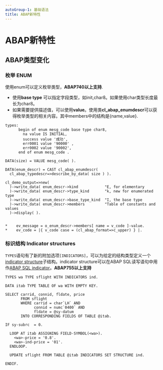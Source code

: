 ```yaml
---
autoGroup-1: 基础语法
title: ABAP新特性
---
```


# ABAP新特性

## ABAP类型变化

### 枚举 ENUM

使用enum可以定义枚举类型，**ABAP740以上支持**.

- 使用**base type** 可以指定字段类型，如init,char8。如果使用char类型长度最长为char8。
- 如果需要提供描述值，可以使用**value**。使用类**cl_abap_enumdescr**可以获得枚举类型的相关内容。其中members中的结构是{name,value}.

~~~ABAP
types:
      begin of enum mesg_code base type char8,
        na value IS INITIAL,
        success value '成功',
        err0001 value '90000' ,
        err0002 value '90002',
      end of enum mesg_code .

DATA(size) = VALUE mesg_code( ).

DATA(enum_descr) = CAST cl_abap_enumdescr(
  cl_abap_typedescr=>describe_by_data( size ) ).

cl_demo_output=>new(
  )->write_data( enum_descr->kind            "E, for elementary
  )->write_data( enum_descr->type_kind       "k, new for enumerated type
  )->write_data( enum_descr->base_type_kind  "I, the base type
  )->write_data( enum_descr->members         "Table of constants and values
  )->display( ).
  
  
*    ev_message = o_enum_descr->members[ name = v_code ]-value.
*    ev_code = |{ v_code case = (cl_abap_format=>c_upper) } |.
~~~



### 标识结构 Indicator structures

`TYPES`语句有了新的附加选项`[INDICATORS]`，可以为给定的结构类型定义一个[indicator structure](https://help.sap.com/doc/abapdocu_755_index_htm/7.55/en-US/index.htm?file=abenindicator_structure_glosry.htm)子结构。indicator structure可以在ABAP SQL读写语句中用作[ABAP SQL indicator](https://help.sap.com/doc/abapdocu_755_index_htm/7.55/en-US/index.htm?file=abenabap_sql_indicator_glosry.htm)。**ABAP755以上支持**

~~~ABAP
TYPES wa TYPE sflight WITH INDICATORS ind.

DATA itab TYPE TABLE OF wa WITH EMPTY KEY.

SELECT carrid, connid, fldate, price
       FROM sflight
       WHERE carrid = char`LH` AND
             connid = numc`0400` AND
             fldate = @sy-datum
       INTO CORRESPONDING FIELDS OF TABLE @itab.

IF sy-subrc  = 0.

  LOOP AT itab ASSIGNING FIELD-SYMBOL(<wa>).
    <wa>-price = '0.8'.
    <wa>-ind-price = '01'.
  ENDLOOP.

  UPDATE sflight FROM TABLE @itab INDICATORS SET STRUCTURE ind.

ENDIF.
~~~




